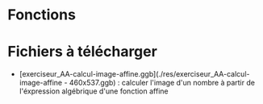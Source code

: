 # Fonctions

# Fichiers à télécharger

* [exerciseur_AA-calcul-image-affine.ggb](./res/exerciseur_AA-calcul-image-affine - 460x537.ggb) : calculer l'image d'un nombre à partir de l'éxpression algébrique d'une fonction affine
